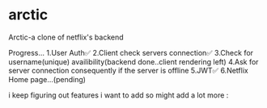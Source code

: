 # arctic 
Arctic-a clone of netflix's backend

Progress...
1.User Auth✅
2.Client check servers connection✅
3.Check for username(unique) availibility(backend done..client rendering left)
4.Ask for server connection consequently if the server is offline
5.JWT✅
6.Netflix Home page...(pending)

i keep figuring out features i want to add so might add a lot more :

